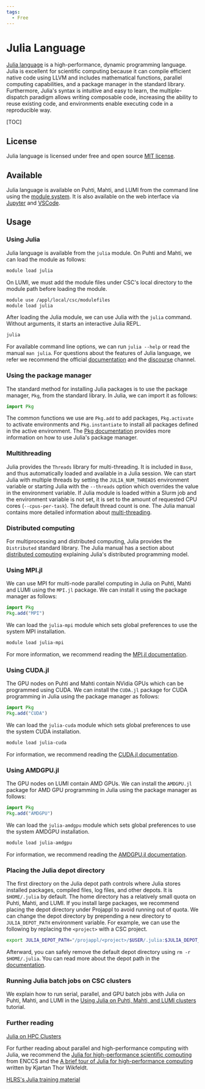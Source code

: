 ```yaml
---
tags:
  - Free
---
```


# Julia Language
[Julia language](https://julialang.org) is a high-performance, dynamic programming language.
Julia is excellent for scientific computing because it can compile efficient native code using LLVM and includes mathematical functions, parallel computing capabilities, and a package manager in the standard library.
Furthermore, Julia's syntax is intuitive and easy to learn, the multiple-dispatch paradigm allows writing composable code, increasing the ability to reuse existing code, and environments enable executing code in a reproducible way.

[TOC]


## License
Julia language is licensed under free and open source [MIT license](https://github.com/JuliaLang/julia/blob/master/LICENSE.md).


## Available
Julia language is available on Puhti, Mahti, and LUMI from the command line using the [module system](../computing/modules.md).
It is also available on the web interface via [Jupyter](../computing/webinterface/julia-on-jupyter.md) and [VSCode](../computing/webinterface/vscode.md#julia-language).


## Usage
### Using Julia
Julia language is available from the `julia` module.
On Puhti and Mahti, we can load the module as follows:

```bash
module load julia
```

On LUMI, we must add the module files under CSC's local directory to the module path before loading the module.

```bash
module use /appl/local/csc/modulefiles
module load julia
```

After loading the Julia module, we can use Julia with the `julia` command.
Without arguments, it starts an interactive Julia REPL.

```bash
julia
```

For available command line options, we can run `julia --help` or read the manual `man julia`.
For questions about the features of Julia language, we refer we recommend the official [documentation](https://docs.julialang.org) and the [discourse](https://discourse.julialang.org/) channel.


### Using the package manager
The standard method for installing Julia packages is to use the package manager, `Pkg`, from the standard library.
In Julia, we can import it as follows:

```julia
import Pkg
```

The common functions we use are `Pkg.add` to add packages, `Pkg.activate` to activate environments and `Pkg.instantiate` to install all packages defined in the active environment.
The [Pkg documentation](https://pkgdocs.julialang.org/) provides more information on how to use Julia's package manager.


### Multithreading
Julia provides the `Threads` library for multi-threading.
It is included in `Base`, and thus automatically loaded and available in a Julia session.
We can start Julia with multiple threads by setting the `JULIA_NUM_THREADS` environment variable or starting Julia with the `--threads` option which overrides the value in the environment variable.
If Julia module is loaded within a Slurm job and the environment variable is not set, it is set to the amount of requested CPU cores (`--cpus-per-task`).
The default thread count is one.
The Julia manual contains more detailed information about [multi-threading](https://docs.julialang.org/en/v1/manual/multi-threading/).


### Distributed computing
For multiprocessing and distributed computing, Julia provides the `Distributed` standard library.
The Julia manual has a section about [distributed computing](https://docs.julialang.org/en/v1/manual/distributed-computing/) explaining Julia's distributed programming model.


### Using MPI.jl
We can use MPI for multi-node parallel computing in Julia on Puhti, Mahti and LUMI using the `MPI.jl` package.
We can install it using the package manager as follows:

```julia
import Pkg
Pkg.add("MPI")
```

We can load the `julia-mpi` module which sets global preferences to use the system MPI installation.

```bash
module load julia-mpi
```

For more information, we recommend reading the [MPI.jl documentation](https://juliaparallel.org/MPI.jl/stable/).


### Using CUDA.jl
The GPU nodes on Puhti and Mahti contain NVidia GPUs which can be programmed using CUDA.
We can install the `CUDA.jl` package for CUDA programming in Julia using the package manager as follows:

```julia
import Pkg
Pkg.add("CUDA")
```

We can load the `julia-cuda` module which sets global preferences to use the system CUDA installation.

```bash
module load julia-cuda
```

For information, we recommend reading the [CUDA.jl documentation](https://cuda.juliagpu.org/stable/).


### Using AMDGPU.jl
The GPU nodes on LUMI contain AMD GPUs.
We can install the `AMDGPU.jl` package for AMD GPU programming in Julia using the package manager as follows:

```julia
import Pkg
Pkg.add("AMDGPU")
```

We can load the `julia-amdgpu` module which sets global preferences to use the system AMDGPU installation.

```bash
module load julia-amdgpu
```

For information, we recommend reading the [AMDGPU.jl documentation](https://amdgpu.juliagpu.org/stable/).


### Placing the Julia depot directory
The first directory on the Julia depot path controls where Julia stores installed packages, compiled files, log files, and other depots.
It is `$HOME/.julia` by default.
The home directory has a relatively small quota on Puhti, Mahti, and LUMI.
If you install large packages, we recommend placing the depot directory under Projappl to avoid running out of quota.
We can change the depot directory by prepending a new directory to `JULIA_DEPOT_PATH` environment variable.
For example, we can use the following by replacing the `<project>` with a CSC project.

```bash
export JULIA_DEPOT_PATH="/projappl/<project>/$USER/.julia:$JULIA_DEPOT_PATH"
```

Afterward, you can safely remove the default depot directory using `rm -r $HOME/.julia`.
You can read more about the depot path in the [documentation](https://docs.julialang.org/en/v1/base/constants/#Base.DEPOT_PATH).


### Running Julia batch jobs on CSC clusters
We explain how to run serial, parallel, and GPU batch jobs with Julia on Puhti, Mahti, and LUMI in the [Using Julia on Puhti, Mahti, and LUMI clusters](../support/tutorials/julia.md) tutorial.


### Further reading
[Julia on HPC Clusters](https://juliahpc.github.io/JuliaOnHPCClusters/)

For further reading about parallel and high-performance computing with Julia, we recommend the [Julia for high-performance scientific computing](https://enccs.github.io/julia-for-hpc/) from ENCCS and the [A brief tour of Julia for high-performance computing](https://forem.julialang.org/wikfeldt/a-brief-tour-of-julia-for-high-performance-computing-5deb) written by Kjartan Thor Wikfeldt.

[HLRS's Julia training material](https://github.com/carstenbauer/JuliaHLRS23)

